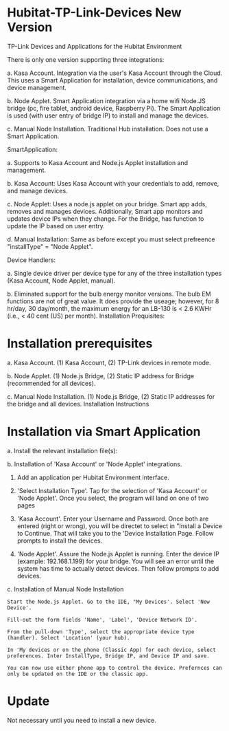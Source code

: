 # Hubitat-TP-Link-Devices New Version
TP-Link Devices and Applications for the Hubitat Environment

There is only one version supporting three integrations:

a.  Kasa Account. Integration via the user's Kasa Account through the Cloud. This uses a Smart Application for installation, device communications, and device management.

b.  Node Applet. Smart Application integration via a home wifi Node.JS bridge (pc, fire tablet, android device, Raspberry Pi). The Smart Application is used (with user entry of bridge IP) to install and manage the devices.

c.  Manual Node Installation. Traditional Hub installation. Does not use a Smart Application.

SmartApplication:

a.  Supports to Kasa Account and Node.js Applet installation and management.

b.  Kasa Account:  Uses Kasa Account with your credentials to add, remove, and manage devices.

c.  Node Applet:  Uses a node.js applet on your bridge.  Smart app adds, removes and manages devices.  Additionally, Smart app monitors and updates device IPs when they change.  For the Bridge, has function to update the IP based on user entry.

d.  Manual Installation:  Same as before except you must select prefreence "installType" = "Node Applet".

Device Handlers:

a. Single device driver per device type for any of the three installation types (Kasa Account, Node Applet, manual).

b. Eliminated support for the bulb energy monitor versions. The bulb EM functions are not of great value. It does provide the useage; however, for 8 hr/day, 30 day/month, the maximum energy for an LB-130 is < 2.6 KWHr (i.e., < 40 cent (US) per month).
Installation Prequisites:

# Installation prerequisites

a. Kasa Account. (1) Kasa Account, (2) TP-Link devices in remote mode.

b. Node Applet. (1) Node.js Bridge, (2) Static IP address for Bridge (recommended for all devices).

c. Manual Node Installation. (1) Node.js Bridge, (2) Static IP addresses for the bridge and all devices.
Installation Instructions

# Installation via Smart Application

a. Install the relevant installation file(s):

b. Installation of 'Kasa Account' or 'Node Applet' integrations.

1.  Add an application per Hubitat Environment interface.

2.  'Select Installation Type'.  Tap for the selection of 'Kasa Account' or 'Node Applet'.  Once you select, the program will land on one of two pages

3.  'Kasa Account'.  Enter your Username and Password.  Once both are entered (right or wrong), you will be directet to select in "Install a Device to Continue.  That will take you to the 'Device Installation Page.  Follow prompts to install the devices.

4.  'Node Applet'. Assure the Node.js Applet is running.  Enter the device IP (example:  192.168.1.199) for your bridge.  You will see an error until the system has time to actually detect devices.  Then follow prompts to add devices.

c. Installation of Manual Node Installation

    Start the Node.js Applet. Go to the IDE, "My Devices'. Select 'New Device'.

    Fill-out the form fields 'Name', 'Label', 'Device Network ID'.

    From the pull-down 'Type', select the appropriate device type (handler). Select 'Location' (your hub).

    In 'My devices or on the phone (Classic App) for each device, select preferences. Inter InstallType, Bridge IP, and Device IP and save.

    You can now use either phone app to control the device. Prefernces can only be updated on the IDE or the classic app.

# Update

Not necessary until you need to install a new device.
